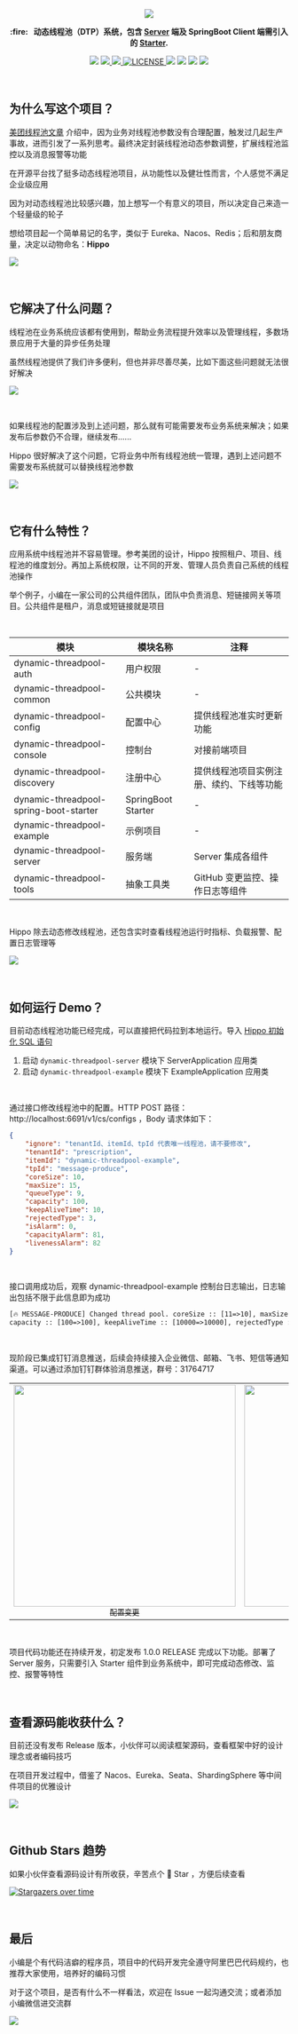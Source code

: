 <div align=center>
   <img src="https://images-machen.oss-cn-beijing.aliyuncs.com/Dynamic-Thread-Pool-Main.jpeg"  />
</div>

<p align="center">
   <strong> :fire: &nbsp; 动态线程池（DTP）系统，包含 <a href="https://github.com/acmenlt/dynamic-threadpool/tree/develop/dynamic-threadpool-server">Server</a> 端及 SpringBoot Client 端需引入的 <a href="https://github.com/acmenlt/dynamic-threadpool/tree/develop/dynamic-threadpool-spring-boot-starter">Starter</a>.</strong>
</p>
<p align="center">

<img src="https://img.shields.io/badge/Author-龙台-blue.svg" />

<a target="_blank" href="http://mp.weixin.qq.com/s?__biz=Mzg4NDU0Mjk5OQ==&mid=100007373&idx=1&sn=3b375f97a576820e3e540810e720aeb0&chksm=4fb7c6b578c04fa35fab488d8dd6ddd12cfd0ef70290f3b285261fba0750785ea2725a50d508&scene=18#wechat_redirect">
     <img src="https://img.shields.io/badge/公众号-龙台 blog-yellow.svg" />
</a>

<a target="_blank" href="https://github.com/acmenlt/dynamic-threadpool">
     <img src="https://img.shields.io/badge/⭐-github-orange.svg" />
</a>

<a href="https://github.com/acmenlt/dynamic-threadpool/blob/develop/LICENSE">
    <img src="https://img.shields.io/github/license/acmenlt/dynamic-threadpool?color=42b883&style=flat-square" alt="LICENSE">
</a>

<img src="https://img.shields.io/badge/JDK-1.8+-green?logo=appveyor" />

<img src="https://tokei.rs/b1/github/acmenlt/dynamic-threadpool?category=lines" />

<img src="https://img.shields.io/badge/version-v0.4.0-DeepSkyBlue.svg" />

<img src="https://img.shields.io/github/stars/acmenlt/dynamic-threadpool.svg" />

</p>

<br/>

## 为什么写这个项目？

[美团线程池文章](https://tech.meituan.com/2020/04/02/java-pooling-pratice-in-meituan.html "美团线程池文章") 介绍中，因为业务对线程池参数没有合理配置，触发过几起生产事故，进而引发了一系列思考。最终决定封装线程池动态参数调整，扩展线程池监控以及消息报警等功能

在开源平台找了挺多动态线程池项目，从功能性以及健壮性而言，个人感觉不满足企业级应用

因为对动态线程池比较感兴趣，加上想写一个有意义的项目，所以决定自己来造一个轻量级的轮子

想给项目起一个简单易记的名字，类似于 Eureka、Nacos、Redis；后和朋友商量，决定以动物命名：**Hippo**

![](https://user-images.githubusercontent.com/77398366/139575361-87a0a1b5-716a-4c98-b467-f8f130d30163.png)

<br/>

## 它解决了什么问题？

线程池在业务系统应该都有使用到，帮助业务流程提升效率以及管理线程，多数场景应用于大量的异步任务处理

虽然线程池提供了我们许多便利，但也并非尽善尽美，比如下面这些问题就无法很好解决

![](https://images-machen.oss-cn-beijing.aliyuncs.com/image-20211023160830084.png)

<br/>

如果线程池的配置涉及到上述问题，那么就有可能需要发布业务系统来解决；如果发布后参数仍不合理，继续发布......

Hippo 很好解决了这个问题，它将业务中所有线程池统一管理，遇到上述问题不需要发布系统就可以替换线程池参数

![](https://images-machen.oss-cn-beijing.aliyuncs.com/image-20211023142726818.png)

<br/>

##  它有什么特性？

应用系统中线程池并不容易管理。参考美团的设计，Hippo 按照租户、项目、线程池的维度划分。再加上系统权限，让不同的开发、管理人员负责自己系统的线程池操作

举个例子，小编在一家公司的公共组件团队，团队中负责消息、短链接网关等项目。公共组件是租户，消息或短链接就是项目

<br/>

| 模块                                   | 模块名称           | 注释                                     |
| -------------------------------------- | ------------------ | ---------------------------------------- |
| dynamic-threadpool-auth              | 用户权限           | -                                        |
| dynamic-threadpool-common              | 公共模块           | -                                        |
| dynamic-threadpool-config              | 配置中心           | 提供线程池准实时更新功能                 |
| dynamic-threadpool-console             | 控制台             | 对接前端项目                             |
| dynamic-threadpool-discovery           | 注册中心           | 提供线程池项目实例注册、续约、下线等功能 |
| dynamic-threadpool-spring-boot-starter | SpringBoot Starter | -                                        |
| dynamic-threadpool-example             | 示例项目           | -                                        |
| dynamic-threadpool-server              | 服务端             | Server 集成各组件                        |
| dynamic-threadpool-tools               | 抽象工具类         | GitHub 变更监控、操作日志等组件                  |


<br/>

Hippo 除去动态修改线程池，还包含实时查看线程池运行时指标、负载报警、配置日志管理等


![](https://images-machen.oss-cn-beijing.aliyuncs.com/image-20211023101844619.png)

<br/>

## 如何运行 Demo？

目前动态线程池功能已经完成，可以直接把代码拉到本地运行。导入 [Hippo 初始化 SQL 语句](https://github.com/acmenlt/dynamic-threadpool/blob/develop/server/src/main/resources/hippo_manager.sql)

1. 启动 `dynamic-threadpool-server` 模块下 ServerApplication 应用类
2. 启动 `dynamic-threadpool-example` 模块下 ExampleApplication 应用类

<br/>

通过接口修改线程池中的配置。HTTP POST 路径：http://localhost:6691/v1/cs/configs ，Body 请求体如下：

```json
{
    "ignore": "tenantId、itemId、tpId 代表唯一线程池，请不要修改",
    "tenantId": "prescription",
    "itemId": "dynamic-threadpool-example",
    "tpId": "message-produce",
    "coreSize": 10,
    "maxSize": 15,
    "queueType": 9,
    "capacity": 100,
    "keepAliveTime": 10,
    "rejectedType": 3,
    "isAlarm": 0,
    "capacityAlarm": 81,
    "livenessAlarm": 82
}
```

<br/>

接口调用成功后，观察 dynamic-threadpool-example 控制台日志输出，日志输出包括不限于此信息即为成功

```tex
[🔥 MESSAGE-PRODUCE] Changed thread pool. coreSize :: [11=>10], maxSize :: [15=>15], queueType :: [9=>9]
capacity :: [100=>100], keepAliveTime :: [10000=>10000], rejectedType :: [7=>7]
```

<br/>

现阶段已集成钉钉消息推送，后续会持续接入企业微信、邮箱、飞书、短信等通知渠道。可以通过添加钉钉群体验消息推送，群号：31764717

<table>
  <tr>
    <td align="center" style="width: 200px;">
      <a href="https://github.com/acmenlt">
        <img src="https://images-machen.oss-cn-beijing.aliyuncs.com/image-20211013122816688.png" style="width: 400px;"><br>
        <sub>配置变更</sub>
      </a><br>
    </td>
    <td align="center" style="width: 200px;">
      <a href="https://github.com/acmenlt">
        <img src="https://images-machen.oss-cn-beijing.aliyuncs.com/image-20211013113649068.png" style="width: 400px;"><br>
        <sub>报警通知</sub>
      </a><br>
    </td>
  </tr>
</table>

<br/>

项目代码功能还在持续开发，初定发布 1.0.0 RELEASE 完成以下功能。部署了 Server 服务，只需要引入 Starter 组件到业务系统中，即可完成动态修改、监控、报警等特性

<br/>

## 查看源码能收获什么？

目前还没有发布 Release 版本，小伙伴可以阅读框架源码，查看框架中好的设计理念或者编码技巧

在项目开发过程中，借鉴了 Nacos、Eureka、Seata、ShardingSphere 等中间件项目的优雅设计

![](https://images-machen.oss-cn-beijing.aliyuncs.com/image-20211023143632685.png)

<br/>


## Github Stars 趋势

如果小伙伴查看源码设计有所收获，辛苦点个 🚀 Star ，方便后续查看

[![Stargazers over time](https://starchart.cc/acmenlt/dynamic-threadpool.svg)](https://starchart.cc/acmenlt/dynamic-threadpool) 

 <br/>


## 最后

小编是个有代码洁癖的程序员，项目中的代码开发完全遵守阿里巴巴代码规约，也推荐大家使用，培养好的编码习惯

对于这个项目，是否有什么不一样看法，欢迎在 Issue 一起沟通交流；或者添加小编微信进交流群


![](https://user-images.githubusercontent.com/77398366/138920260-e9dd1268-797f-4d42-9abb-62353d08ea6a.png)
